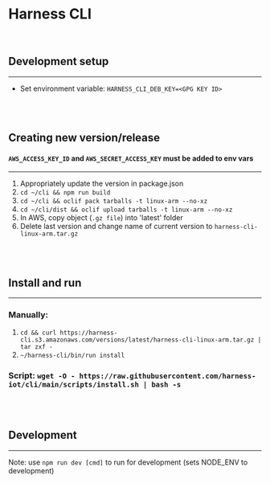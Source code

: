 # Harness CLI

<br/>

## Development setup

---

- Set environment variable: `HARNESS_CLI_DEB_KEY=<GPG KEY ID>`

<br/><br/>

## Creating new version/release

#### `AWS_ACCESS_KEY_ID` and `AWS_SECRET_ACCESS_KEY` must be added to env vars

---

1. Appropriately update the version in package.json
2. `cd ~/cli && npm run build`
3. `cd ~/cli && oclif pack tarballs -t linux-arm --no-xz`
4. `cd ~/cli/dist && oclif upload tarballs -t linux-arm --no-xz`
5. In AWS, copy object (`.gz file`) into 'latest' folder
6. Delete last version and change name of current version to `harness-cli-linux-arm.tar.gz`

<br/><br/>

## Install and run

---

### Manually:

1. `cd && curl https://harness-cli.s3.amazonaws.com/versions/latest/harness-cli-linux-arm.tar.gz | tar zxf -`
2. `~/harness-cli/bin/run install`

### Script: `wget -O - https://raw.githubusercontent.com/harness-iot/cli/main/scripts/install.sh | bash -s`

<br/><br/>

## Development

---

Note: use `npm run dev [cmd]` to run for development (sets NODE_ENV to development)
